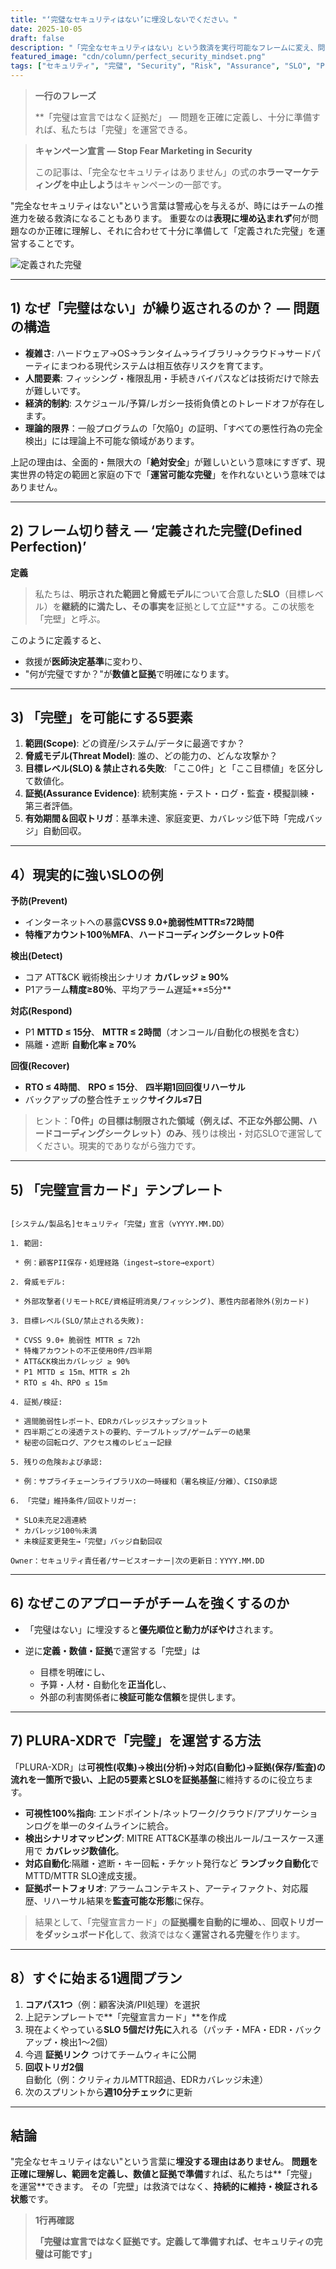 ```yaml
---
title: "‘完璧なセキュリティはない’に埋没しないでください。"
date: 2025-10-05
draft: false
description: "「完全なセキュリティはない」という救済を実行可能なフレームに変え、問題を正確に定義・準備して範囲内の「完壁」を運営する方法を整理します。"
featured_image: "cdn/column/perfect_security_mindset.png"
tags: ["セキュリティ", "完璧", "Security", "Risk", "Assurance", "SLO", "PLURA-XDR"]
---
```


> **一行のフレーズ**
> 
> **「完璧は宣言ではなく証拠だ」 — 問題を正確に定義し、十分に準備すれば、私たちは「完璧」を運営できる。

> **キャンペーン宣言 — Stop Fear Marketing in Security**
> 
> この記事は、「完全なセキュリティはありません」の式の**ホラーマーケティングを中止しよう**はキャンペーンの一部です。

"完全なセキュリティはない"という言葉は警戒心を与えるが、時にはチームの推進力を破る救済になることもあります。
重要なのは**表現に埋め込まれず**何が問題なのか正確に理解し、それに合わせて十分に準備して「定義された完璧」を運営することです。

![定義された完璧](https://blog.plura.io/cdn/column/perfect_security_mindset.png)

<!--more-->

---

## 1) なぜ「完璧はない」が繰り返されるのか？ — 問題の構造

* **複雑さ**: ハードウェア→OS→ランタイム→ライブラリ→クラウド→サードパーティにまつわる現代システムは相互依存リスクを育てます。
* **人間要素**: フィッシング・権限乱用・手続きバイパスなどは技術だけで除去が難しいです。
* **経済的制約**: スケジュール/予算/レガシー技術負債とのトレードオフが存在します。
* **理論的限界**：一般プログラムの「欠陥0」の証明、「すべての悪性行為の完全検出」には理論上不可能な領域があります。

上記の理由は、全面的・無限大の「**絶対安全**」が難しいという意味にすぎず、現実世界の特定の範囲と家庭の下で「**運営可能な完璧**」を作れないという意味ではありません。

---

## 2) フレーム切り替え — ‘定義された完璧(Defined Perfection)’

**定義**

> 私たちは、**明示された範囲と脅威モデル**について合意した**SLO**（目標レベル）を**継続的に満たし、その事実を**証拠として立証**する。この状態を「完壁」と呼ぶ。

このように定義すると、

* 救援が**医師決定基準**に変わり、
* "何が完璧ですか？"が**数値と証拠**で明確になります。

---

## 3) 「完壁」を可能にする5要素

1. **範囲(Scope)**: どの資産/システム/データに最適ですか？
2. **脅威モデル(Threat Model)**: 誰の、どの能力の、どんな攻撃か？
3. **目標レベル(SLO) & 禁止される失敗**: 「ここ0件」と「ここ目標値」を区分して数値化。
4. **証拠(Assurance Evidence)**: 統制実施・テスト・ログ・監査・模擬訓練・第三者評価。
5. **有効期間＆回収トリガ**：基準未達、家庭変更、カバレッジ低下時「完成バッジ」自動回収。

---

## 4）現実的に強いSLOの例

**予防(Prevent)**

* インターネットへの暴露**CVSS 9.0+脆弱性MTTR≤72時間**
* **特権アカウント100％MFA**、**ハードコーディングシークレット0件**

**検出(Detect)**

* コア ATT&CK 戦術検出シナリオ **カバレッジ ≥ 90%**
* P1アラーム**精度≥80％**、平均アラーム遅延**≤5分**

**対応(Respond)**

* P1 **MTTD ≤ 15分**、 **MTTR ≤ 2時間**（オンコール/自動化の根拠を含む）
* 隔離・遮断 **自動化率 ≥ 70%**

**回復(Recover)**

* **RTO ≤ 4時間**、 **RPO ≤ 15分**、 **四半期1回回復リハーサル**
* バックアップの整合性チェック**サイクル≤7日**

> ヒント：**「0件」の目標は制限された領域（例えば、不正な外部公開、ハードコーディングシークレット）のみ**、残りは検出・対応SLOで運営してください。現実的でありながら強力です。

---

## 5) 「完璧宣言カード」テンプレート

```

[システム/製品名]セキュリティ「完璧」宣言（vYYYY.MM.DD）

1. 範囲:

 * 例：顧客PII保存・処理経路（ingest→store→export）

2. 脅威モデル:

 * 外部攻撃者(リモートRCE/資格証明消臭/フィッシング)、悪性内部者除外(別カード)

3. 目標レベル(SLO/禁止される失敗):

 * CVSS 9.0+ 脆弱性 MTTR ≤ 72h
 * 特権アカウントの不正使用0件/四半期
 * ATT&CK検出カバレッジ ≥ 90%
 * P1 MTTD ≤ 15m、MTTR ≤ 2h
 * RTO ≤ 4h、RPO ≤ 15m

4. 証拠/検証:

 * 週間脆弱性レポート、EDRカバレッジスナップショット
 * 四半期ごとの浸透テストの要約、テーブルトップ/ゲームデーの結果
 * 秘密の回転ログ、アクセス権のレビュー記録

5. 残りの危険および承認:

 * 例：サプライチェーンライブラリXの一時緩和（署名検証/分離）、CISO承認

6. 「完璧」維持条件/回収トリガー:

 * SLO未充足2週連続
 * カバレッジ100％未満
 * 未検証変更発生→「完壁」バッジ自動回収

Owner：セキュリティ責任者/サービスオーナー|次の更新日：YYYY.MM.DD

```

---

## 6) なぜこのアプローチがチームを強くするのか

* 「完璧はない」に埋没すると**優先順位と動力がぼやけ**されます。
* 逆に**定義・数値・証拠**で運営する「完壁」は

  * 目標を明確にし、
  * 予算・人材・自動化を**正当化**し、
  * 外部の利害関係者に**検証可能な信頼**を提供します。

---

## 7) PLURA-XDRで「完璧」を運営する方法

「PLURA-XDR」は**可視性(収集)→検出(分析)→対応(自動化)→証拠(保存/監査)**の流れを一箇所で扱い、上記の5要素とSLOを**証拠基盤**に維持するのに役立ちます。

* **可視性100%指向**: エンドポイント/ネットワーク/クラウド/アプリケーションログを単一のタイムラインに統合。
* **検出シナリオマッピング**: MITRE ATT&CK基準の検出ルール/ユースケース運用で **カバレッジ数値化**。
* **対応自動化**:隔離・遮断・キー回転・チケット発行など **ランブック自動化**でMTTD/MTTR SLO達成支援。
* **証拠ポートフォリオ**: アラームコンテキスト、アーティファクト、対応履歴、リハーサル結果を**監査可能な形態**に保存。

>結果として、「完璧宣言カード」の**証拠欄を自動的に埋め、**、**回収トリガーをダッシュ​​ボード化**して、救済ではなく**運営される完璧**を作ります。

---

## 8）すぐに始まる1週間プラン

1. **コアパス1つ**（例：顧客決済/PII処理）を選択
2. 上記テンプレートで**「完璧宣言カード」**を作成
3. 現在よくやっている**SLO 5個だけ先に**入れる（パッチ・MFA・EDR・バックアップ・検出1～2個）
4. 今週 **証拠リンク** つけてチームウィキに公開
5. **回収トリガ2個**自動化（例：クリティカルMTTR超過、EDRカバレッジ未達）
6. 次のスプリントから**週10分チェック**に更新

---

## 結論

"完全なセキュリティはない"という言葉に**埋没する理由はありません**。
**問題を正確に理解し、範囲を定義し、数値と証拠で準備**すれば、私たちは**「完璧」を運営**できます。
その「完壁」は救済ではなく、**持続的に維持・検証される状態**です。

> **1行再確認**
> 
> **「完璧は宣言ではなく証拠です。定義して準備すれば、セキュリティの完璧は可能です」**

